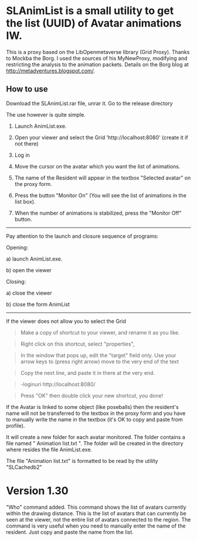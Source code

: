 # SLAnimList is a small utility to get the list (UUID) of Avatar animations IW. #

This is a proxy based on the LibOpenmetaverse library (Grid Proxy).
Thanks to Mockba the Borg. I used the sources of his MyNewProxy, modifying and restricting the analysis to the animation packets.
Details on the Borg blog at  http://metadventures.blogspot.com/.

## How to use ##
Download the SLAnimList.rar file, unrar it.
Go to the release directory

The use however is quite simple.

1. Launch AnimList.exe.

2. Open your viewer and select the Grid 'http://localhost:8080' (create it if not there)

3. Log in

4. Move the cursor on the avatar which you want the list of animations.

5. The name of the Resident will appear in the textbox "Selected avatar" on the proxy form.

6. Press the button "Monitor On" (You will see the list of animations in the list box).

7. When the number of animations is stabilized, press the "Monitor Off" button.

---

Pay attention to the launch and closure sequence of programs:

Opening:

a) launch AnimList.exe.

b) open the viewer

Closing:

a) close the viewer

b) close the form AnimList

---


If the viewer does not allow you to select the Grid

> Make a copy of shortcut to your viewer, and rename it as you like.

> Right click on this shortcut, select "properties",

> In the window that pops up, edit the "target" field only. Use your arrow keys to (press right arrow) move to the very end of the text

> Copy the next line, and paste it in there at the very end.

> -loginuri http://localhost:8080/

> Press "OK" then double click your new shortcut, you done!


If the Avatar is linked to some object (like poseballs) then the resident's name  will not be transferred to the textbox in the proxy form and you have to manually write the name in the textbox (it's OK to copy and paste from profile).

It will create a new folder for each avatar monitored.
The folder contains a file named " Animation list.txt ".
The folder will be created in the directory where  resides the file AnimList.exe.


The file "Animation list.txt" is formatted to be read by the utility "SLCachedb2"

# Version 1.30 #

"Who" command added.
This command shows the list of avatars currently within the drawing distance.
This is the list of avatars that can currently be seen at the viewer, not the entire list of avatars connected to the region.
The command is very useful when you need to manually enter the name of the resident. Just copy and paste the name from the list.